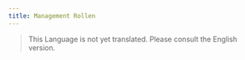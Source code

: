 ```yaml
---
title: Management Rollen
---
```


> This Language is not yet translated. Please consult the English version.
